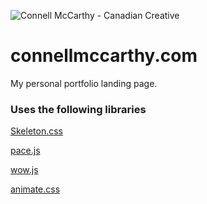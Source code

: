 ![Connell McCarthy - Canadian Creative](https://www.connellmccarthy.com/img/feature.jpg)


connellmccarthy.com
======
My personal portfolio landing page.

### Uses the following libraries

[Skeleton.css](http://getskeleton.com/)

[pace.js](https://github.hubspot.com/pace/docs/welcome/)

[wow.js](https://wowjs.uk/)

[animate.css](https://daneden.github.io/animate.css/)